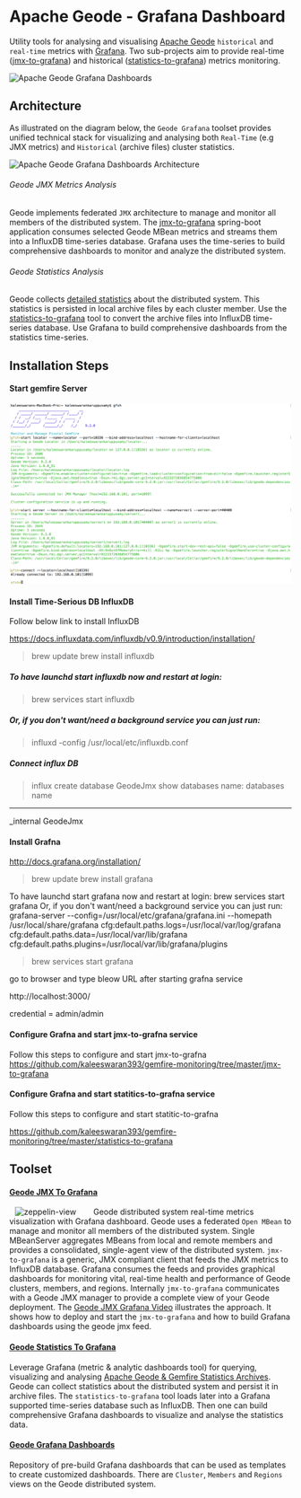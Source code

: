 # Apache Geode - Grafana Dashboard

Utility tools for analysing and visualising [Apache Geode](http://geode.apache.org/) `historical` and `real-time` 
metrics with [Grafana](https://grafana.net/). Two sub-projects aim to provide real-time ([jmx-to-grafana](./jmx-to-grafana)) 
and historical ([statistics-to-grafana](./statistics-to-grafana)) metrics monitoring.

![Apache Geode Grafana Dashboards](./doc/geode-dashboards.png)

## Architecture
As illustrated on the diagram below, the `Geode Grafana` toolset provides unified technical stack for visualizing 
and analysing both `Real-Time` (e.g JMX metrics) and `Historical` (archive files) cluster statistics. 

![Apache Geode Grafana Dashboards Architecture](./doc/GeodeDashboardArchitecture.png)

###### Geode JMX Metrics Analysis
Geode implements federated `JMX` architecture to manage and monitor all members of the distributed system. 
The [jmx-to-grafana](./jmx-to-grafana) spring-boot application consumes selected Geode MBean metrics and streams them 
into a InfluxDB time-series database. Grafana uses the time-series to build comprehensive dashboards to monitor and 
analyze the distributed system.

###### Geode Statistics Analysis
Geode collects [detailed statistics](http://geode.apache.org/docs/guide/managing/statistics/chapter_overview.html) 
about the distributed system. This statistics is persisted in local archive files by each cluster member. 
Use the [statistics-to-grafana](./statistics-to-grafana) tool to convert the archive files into InfluxDB time-series database. 
Use Grafana to build comprehensive dashboards from the statistics time-series. 

## Installation Steps

#### Start gemfire Server

![Gemfire Server](./doc/demo/gfsh.png.png)

#### Install Time-Serious DB InfluxDB

Follow below link to install InfluxDB

https://docs.influxdata.com/influxdb/v0.9/introduction/installation/

>brew update
>brew install influxdb

##### To have launchd start influxdb now and restart at login:

  >brew services start influxdb
  
##### Or, if you don't want/need a background service you can just run:

  >influxd -config /usr/local/etc/influxdb.conf
  
##### Connect influx DB

 > influx
 > create database GeodeJmx
 > show databases
  name: databases
  name
  ----
  _internal
  GeodeJmx
  
#### Install Grafna

http://docs.grafana.org/installation/

>brew update
>brew install grafana

To have launchd start grafana now and restart at login:
  brew services start grafana
Or, if you don't want/need a background service you can just run:
  grafana-server --config=/usr/local/etc/grafana/grafana.ini --homepath /usr/local/share/grafana cfg:default.paths.logs=/usr/local/var/log/grafana cfg:default.paths.data=/usr/local/var/lib/grafana cfg:default.paths.plugins=/usr/local/var/lib/grafana/plugins

>brew services start grafana

go to browser and type bleow URL after starting grafna service

http://localhost:3000/

credential = admin/admin

#### Configure Grafna and start jmx-to-grafna service
Follow this steps to configure and start jmx-to-grafna
https://github.com/kaleeswaran393/gemfire-monitoring/tree/master/jmx-to-grafana

#### Configure Grafna and start statitics-to-grafna service
Follow this steps to configure and start statitic-to-grafna

https://github.com/kaleeswaran393/gemfire-monitoring/tree/master/statistics-to-grafana


## Toolset
#### [Geode JMX To Grafana](./jmx-to-grafana) 
[<img align="left" src="http://img.youtube.com/vi/e2UlWm1w2yY/0.jpg" alt="zeppelin-view" hspace="10" width="130"></img>](https://www.youtube.com/watch?v=e2UlWm1w2yY)
Geode distributed system real-time metrics visualization with Grafana dashboard. 
Geode uses a federated `Open MBean`  to manage and monitor all members of the distributed system. Single MBeanServer 
aggregates 
MBeans from local and remote members and provides a consolidated, single-agent view of the 
distributed system.	`jmx-to-grafana` is a generic, JMX compliant client that feeds the JMX metrics
to InfluxDB database. Grafana consumes the feeds and provides graphical dashboards for monitoring vital, real-time 
health and performance of Geode clusters, members, and regions.
Internally `jmx-to-grafana` communicates with a Geode JMX manager to provide a complete view of 
your Geode deployment. 
The [Geode JMX Grafana Video](https://www.youtube.com/watch?v=e2UlWm1w2yY) illustrates the approach. It shows how to 
deploy and start the `jmx-to-grafana` 
and how to build Grafana dashboards using the geode jmx feed.

#### [Geode Statistics To Grafana](./statistics-to-grafana) 
Leverage Grafana (metric & analytic dashboards tool) for querying, visualizing and analysing 
[Apache Geode & Gemfire Statistics Archives](http://geode.apache.org/docs/guide/managing/statistics/chapter_overview.html). 
Geode can collect statistics about the distributed system and persist it in archive files. The `statistics-to-grafana` 
tool loads later into a Grafana supported time-series database such as InfluxDB. Then one can 
build comprehensive Grafana dashboards to visualize and analyse the statistics data.

#### [Geode Grafana Dashboards](./jmx-to-grafana/src/main/resources/dashboards)
Repository of pre-build Grafana dashboards that can be used as templates to create customized dashboards.
There are `Cluster`, `Members` and `Regions` views on the Geode distributed system. 
